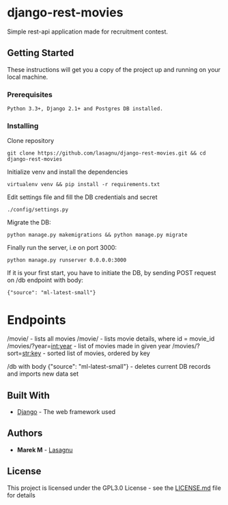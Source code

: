 # django-rest-movies

Simple rest-api application made for recruitment contest.

## Getting Started

These instructions will get you a copy of the project up and running on your local machine.

### Prerequisites

```
Python 3.3+, Django 2.1+ and Postgres DB installed.
```

### Installing

Clone repository

```
git clone https://github.com/lasagnu/django-rest-movies.git && cd django-rest-movies
```

Initialize venv and install the dependencies

```
virtualenv venv && pip install -r requirements.txt
```

Edit settings file and fill the DB credentials and secret

```
./config/settings.py
```

Migrate the DB:

```
python manage.py makemigrations && python manage.py migrate
```

Finally run the server, i.e on port 3000:

```
python manage.py runserver 0.0.0.0:3000
```

If it is your first start, you have to initiate the DB, by sending POST request on /db endpoint with body:

```
{"source": "ml-latest-small"}
```

# Endpoints

/movie/ - lists all movies
/movie/<id> - lists movie details, where id = movie_id
/movies/?year=<int:year> - list of movies made in given year
/movies/?sort=<str:key> - sorted list of movies, ordered by key

/db with body {"source": "ml-latest-small"} - deletes current DB records and imports new data set

## Built With

* [Django](https://www.djangoproject.com/) - The web framework used


## Authors

* **Marek M** - [Lasagnu](https://github.com/Lasagnu)

## License

This project is licensed under the GPL3.0 License - see the [LICENSE.md](LICENSE.md) file for details
